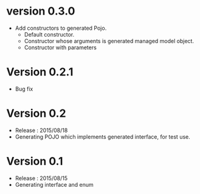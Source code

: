 version 0.3.0
===

* Add constructors to generated Pojo.
  * Default constructor.
  * Constructor whose arguments is generated managed model object.
  * Constructor with parameters

Version 0.2.1
===

* Bug fix

Version 0.2
===

* Release : 2015/08/18
* Generating POJO which implements generated interface, for test use.

Version 0.1
===

* Release : 2015/08/15
* Generating interface and enum
